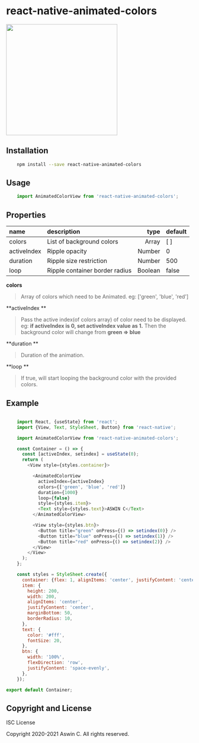 # react-native-animated-colors
 

<img src="https://firebasestorage.googleapis.com/v0/b/aswinc-90380.appspot.com/o/images%2Fezgif.com-resize.gif?alt=media" width="300" height="300" />

## Installation

```bash
	npm install --save react-native-animated-colors
```

## Usage

```javascript
	import AnimatedColorView from 'react-native-animated-colors';
```

## Properties

 name                        | description                            | type     | default
:--------------------------- |:-------------------------------------- | --------:|:------------
 colors                      | List of background colors              |  Array   |  [ ]
 activeIndex                 | Ripple opacity                         |  Number  |  0
 duration                    | Ripple size restriction                |  Number  |  500
 loop                        | Ripple container border radius         |  Boolean |  false

**colors**
>   Array of colors which need to be Animated.
eg: ['green', 'blue', 'red']

**activeIndex **
>  Pass the active index(of colors array) of color need to be displayed.
eg: **if activeIndex is 0, set activeIndex value as 1.** Then the background color will change from **green => blue**

**duration  **
>  Duration of the animation.

**loop  **
>  If true, will start looping the background color with the provided colors.


## Example

```javascript

	import React, {useState} from 'react';
	import {View, Text, StyleSheet, Button} from 'react-native';

	import AnimatedColorView from 'react-native-animated-colors';

	const Container = () => {
	  const [activeIndex, setindex] = useState(0);
	  return (
		<View style={styles.container}>

		  <AnimatedColorView
			activeIndex={activeIndex}
			colors={['green', 'blue', 'red']}
			duration={1000}
			loop={false}
			style={styles.item}>
			<Text style={styles.text}>ASWIN C</Text>
		  </AnimatedColorView>

		  <View style={styles.btn}>
			<Button title="green" onPress={() => setindex(0)} />
			<Button title="blue" onPress={() => setindex(1)} />
			<Button title="red" onPress={() => setindex(2)} />
		  </View>
		</View>
	  );
	};

	const styles = StyleSheet.create({
	  container: {flex: 1, alignItems: 'center', justifyContent: 'center'},
	  item: {
		height: 200,
		width: 200,
		alignItems: 'center',
		justifyContent: 'center',
		marginBottom: 50,
		borderRadius: 10,
	  },
	  text: {
		color: '#fff',
		fontSize: 20,
	  },
	  btn: {
		width: '100%',
		flexDirection: 'row',
		justifyContent: 'space-evenly',
	  },
	});

export default Container;


```


## Copyright and License

ISC License

Copyright 2020-2021 Aswin C. All rights reserved.